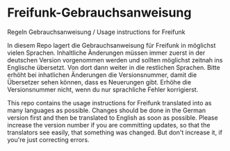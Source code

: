 # Freifunk-Gebrauchsanweisung
Regeln Gebrauchsanweisung / Usage instructions for Freifunk

In diesem Repo lagert die Gebrauchsanweisung für Freifunk in möglichst vielen Sprachen. Inhaltliche Änderungen müssen immer zuerst in der deutschen Version vorgenommen werden und sollten möglichst zeitnah ins Englische übersetzt. Von dort dann weiter in die restlichen Sprachen. Bitte erhöht bei inhatlichen Änderungen die Versionsnummer, damit die Übersetzer sehen können, dass es Neuerungen gibt. Erhöhe die Versionsnummer nicht, wenn du nur sprachliche Fehler korrigierst.

This repo contains the usage instructions for Freifunk translated into as many languages as possible. Changes should be done in the German version first and then be translated to English as soon as possible. Please increase the version number if you are committing updates, so that the translators see easily, that something was changed. But don't increase it, if you're just correcting errors.
